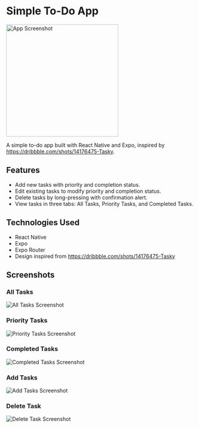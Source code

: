 # Simple To-Do App

<img src="/preview/landingScreen.png" alt="App Screenshot" width="300">

A simple to-do app built with React Native and Expo, inspired by https://dribbble.com/shots/14176475-Tasky.

## Features

- Add new tasks with priority and completion status.
- Edit existing tasks to modify priority and completion status.
- Delete tasks by long-pressing with confirmation alert.
- View tasks in three tabs: All Tasks, Priority Tasks, and Completed Tasks.

## Technologies Used

- React Native
- Expo
- Expo Router
- Design inspired from https://dribbble.com/shots/14176475-Tasky

## Screenshots

### All Tasks
![All Tasks Screenshot](/preview/allTasksScreen.png)

### Priority Tasks
![Priority Tasks Screenshot](/preview/topTasksScreen.png)

### Completed Tasks
![Completed Tasks Screenshot](/preview/completedTasksScreen.png)

### Add Tasks
![Add Tasks Screenshot](/preview/addTaskScreen.png)

### Delete Task
![Delete Task Screenshot](/preview/deleteAlertScreen.png)


